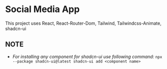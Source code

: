 # Social Media App
This project uses React, React-Router-Dom, Tailwind, Tailwindcss-Animate, shadcn-ui

## NOTE
- *For installing any component for shadcn-ui use following command:*
`npx --package shadcn-ui@latest shadcn-ui add <component name>`